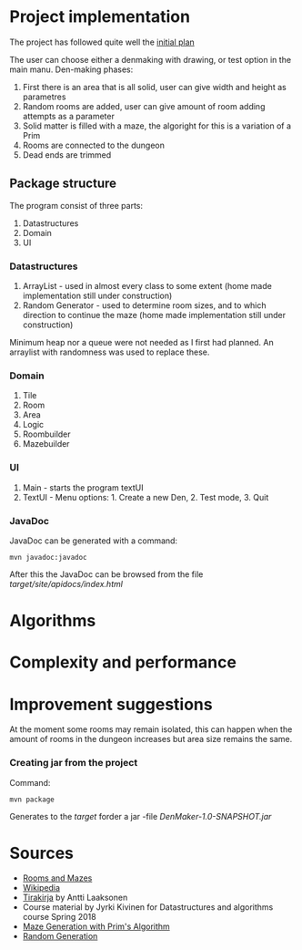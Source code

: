 # Project implementation

The project has followed quite well the [initial plan](https://github.com/apndx/DenMaker/blob/master/Documentation/design_document.md)

The user can choose either a denmaking with drawing, or test option in the main manu.
Den-making phases: 

1. First there is an area that is all solid, user can give width and height as parametres
2. Random rooms are added, user can give amount of room adding attempts as a parameter
3. Solid matter is filled with a maze, the algoright for this is a variation of a Prim
4. Rooms are connected to the dungeon
5. Dead ends are trimmed

## Package structure

The program consist of three parts:

1. Datastructures
2. Domain
3. UI

### Datastructures

1. ArrayList - used in almost every class to some extent (home made implementation still under construction)
2. Random Generator - used to determine room sizes, and to which direction to continue the maze (home made implementation still under construction)

Minimum heap nor a queue were not needed as I first had planned. An arraylist with randomness was used to replace these.


### Domain

1. Tile 
2. Room
3. Area
4. Logic
5. Roombuilder
6. Mazebuilder
  
### UI

1. Main - starts the program textUI 
2. TextUI - Menu options: 1. Create a new Den, 2. Test mode, 3. Quit



### JavaDoc

JavaDoc can be generated with a command:

```
mvn javadoc:javadoc
```

After this the JavaDoc can be browsed from the file _target/site/apidocs/index.html_


# Algorithms



# Complexity and performance



# Improvement suggestions

At the moment some rooms may remain isolated, this can happen when the amount of rooms in the dungeon increases but area size remains the same.


### Creating jar from the project
Command:

```
mvn package
```

Generates to the _target_ forder a jar -file  _DenMaker-1.0-SNAPSHOT.jar_



# Sources

* [Rooms and Mazes](http://journal.stuffwithstuff.com/2014/12/21/rooms-and-mazes/)
* [Wikipedia](https://en.wikipedia.org/wiki/Maze_generation_algorithm)
* [Tirakirja](https://github.com/pllk/tirakirja/blob/master/tirakirja.pdf) by Antti Laaksonen
* Course material by Jyrki Kivinen for Datastructures and algorithms course Spring 2018
* [Maze Generation with Prim's Algorithm](http://jonathanzong.com/blog/2012/11/06/maze-generation-with-prims-algorithm)
* [Random Generation](https://crypto.stackexchange.com/questions/51686/how-to-determine-the-next-number-from-javas-random-method)

